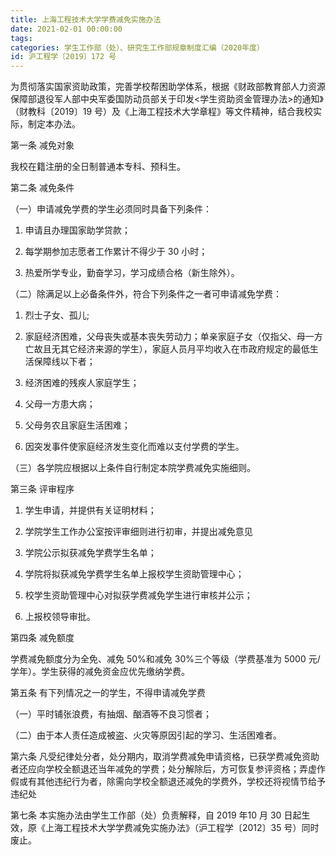 ```yaml
---
title: 上海工程技术大学学费减免实施办法
date: 2021-02-01 00:00:00
tags: 
categories: 学生工作部（处）、研究生工作部规章制度汇编（2020年度）
id: 沪工程学〔2019〕172 号
---
```


为贯彻落实国家资助政策，完善学校帮困助学体系，根据《财政部教育部人力资源保障部退役军人部中央军委国防动员部关于印发<学生资助资金管理办法>的通知》（财教科〔2019〕19 号）及《上海工程技术大学章程》等文件精神，结合我校实际，制定本办法。

第一条 减免对象

我校在籍注册的全日制普通本专科、预科生。

第二条 减免条件

（一）申请减免学费的学生必须同时具备下列条件：

1. 申请且办理国家助学贷款；

2. 每学期参加志愿者工作累计不得少于 30 小时；

3. 热爱所学专业，勤奋学习，学习成绩合格（新生除外）。

（二）除满足以上必备条件外，符合下列条件之一者可申请减免学费：

1. 烈士子女、孤儿;

2. 家庭经济困难，父母丧失或基本丧失劳动力；单亲家庭子女（仅指父、母一方亡故且无其它经济来源的学生），家庭人员月平均收入在市政府规定的最低生活保障线以下者；

3. 经济困难的残疾人家庭学生；

4. 父母一方患大病；

5. 父母务农且家庭生活困难；

6. 因突发事件使家庭经济发生变化而难以支付学费的学生。

（三）各学院应根据以上条件自行制定本院学费减免实施细则。

第三条 评审程序

1. 学生申请，并提供有关证明材料；

2. 学院学生工作办公室按评审细则进行初审，并提出减免意见

3. 学院公示拟获减免学费学生名单；

4. 学院将拟获减免学费学生名单上报校学生资助管理中心；

5. 校学生资助管理中心对拟获学费减免学生进行审核并公示；

6. 上报校领导审批。

第四条 减免额度

学费减免额度分为全免、减免 50%和减免 30%三个等级（学费基准为 5000 元/学年）。学生获得的减免资金应优先缴纳学费。

第五条 有下列情况之一的学生，不得申请减免学费

（一）平时铺张浪费，有抽烟、酗酒等不良习惯者；

（二）由于本人责任造成被盗、火灾等原因引起的学习、生活困难者。

第六条 凡受纪律处分者，处分期内，取消学费减免申请资格，已获学费减免资助者还应向学校全额退还当年减免的学费；处分解除后，方可恢复参评资格；弄虚作假或有其他违纪行为者，除需向学校全额退还减免的学费外，学校还将视情节给予违纪处

第七条 本实施办法由学生工作部（处）负责解释，自 2019 年10 月 30 日起生效，原《上海工程技术大学学费减免实施办法》（沪工程学〔2012〕35 号）同时废止。
